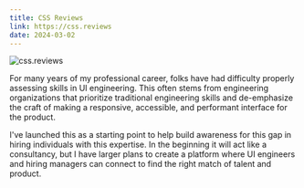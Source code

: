 ```yaml
---
title: CSS Reviews
link: https://css.reviews
date: 2024-03-02
---
```


![css.reviews](https://css.reviews/og-image.png)

For many years of my professional career, folks have had difficulty properly assessing skills in UI engineering. This often stems from engineering organizations that prioritize traditional engineering skills and de-emphasize the craft of making a responsive, accessible, and performant interface for the product.

I've launched this as a starting point to help build awareness for this gap in hiring individuals with this expertise. In the beginning it will act like a consultancy, but I have larger plans to create a platform where UI engineers and hiring managers can connect to find the right match of talent and product.
